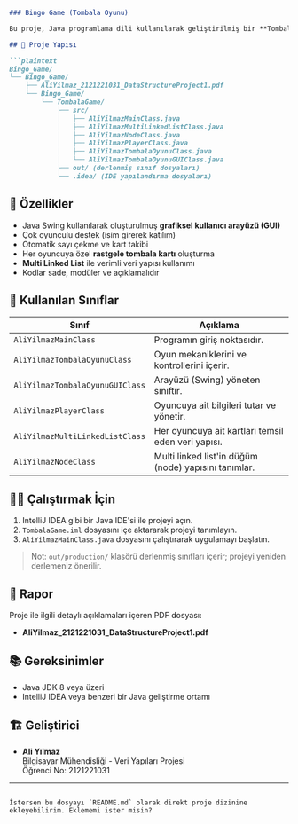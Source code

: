 


```markdown
### Bingo Game (Tombala Oyunu)

Bu proje, Java programlama dili kullanılarak geliştirilmiş bir **Tombala (Bingo) Oyunu** uygulamasıdır. Oyun, hem arayüz (GUI) hem de arka plan (oyun mantığı) ile birlikte veri yapıları temelli bir yaklaşımla tasarlanmıştır. Proje, çoklu bağlı liste (multi linked list) yapısını ve nesne tabanlı programlamayı örneklemektedir.

## 📁 Proje Yapısı

```plaintext
Bingo_Game/
└── Bingo_Game/
    ├── AliYilmaz_2121221031_DataStructureProject1.pdf
    └── Bingo_Game/
        └── TombalaGame/
            ├── src/
            │   ├── AliYilmazMainClass.java
            │   ├── AliYilmazMultiLinkedListClass.java
            │   ├── AliYilmazNodeClass.java
            │   ├── AliYilmazPlayerClass.java
            │   ├── AliYilmazTombalaOyunuClass.java
            │   └── AliYilmazTombalaOyunuGUIClass.java
            ├── out/ (derlenmiş sınıf dosyaları)
            └── .idea/ (IDE yapılandırma dosyaları)
```


## 🚀 Özellikler

- Java Swing kullanılarak oluşturulmuş **grafiksel kullanıcı arayüzü (GUI)**
- Çok oyunculu destek (isim girerek katılım)
- Otomatik sayı çekme ve kart takibi
- Her oyuncuya özel **rastgele tombala kartı** oluşturma
- **Multi Linked List** ile verimli veri yapısı kullanımı
- Kodlar sade, modüler ve açıklamalıdır

## 📌 Kullanılan Sınıflar

| Sınıf | Açıklama |
|-------|----------|
| `AliYilmazMainClass` | Programın giriş noktasıdır. |
| `AliYilmazTombalaOyunuClass` | Oyun mekaniklerini ve kontrollerini içerir. |
| `AliYilmazTombalaOyunuGUIClass` | Arayüzü (Swing) yöneten sınıftır. |
| `AliYilmazPlayerClass` | Oyuncuya ait bilgileri tutar ve yönetir. |
| `AliYilmazMultiLinkedListClass` | Her oyuncuya ait kartları temsil eden veri yapısı. |
| `AliYilmazNodeClass` | Multi linked list'in düğüm (node) yapısını tanımlar. |

## 🧑‍💻 Çalıştırmak İçin

1. IntelliJ IDEA gibi bir Java IDE'si ile projeyi açın.
2. `TombalaGame.iml` dosyasını içe aktararak projeyi tanımlayın.
3. `AliYilmazMainClass.java` dosyasını çalıştırarak uygulamayı başlatın.

> Not: `out/production/` klasörü derlenmiş sınıfları içerir; projeyi yeniden derlemeniz önerilir.

## 📄 Rapor

Proje ile ilgili detaylı açıklamaları içeren PDF dosyası:
- **AliYilmaz_2121221031_DataStructureProject1.pdf**

## 📚 Gereksinimler

- Java JDK 8 veya üzeri
- IntelliJ IDEA veya benzeri bir Java geliştirme ortamı

## 🏗️ Geliştirici

- **Ali Yılmaz**  
  Bilgisayar Mühendisliği - Veri Yapıları Projesi  
  Öğrenci No: 2121221031

---

```

İstersen bu dosyayı `README.md` olarak direkt proje dizinine ekleyebilirim. Eklememi ister misin?
